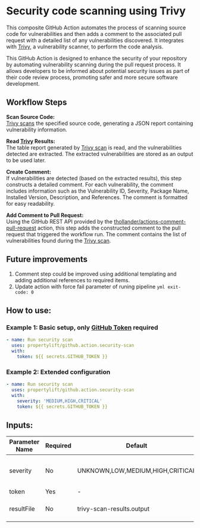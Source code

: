 # Security code scanning using Trivy

This composite GitHub Action automates the process of scanning source code for vulnerabilities and then adds a comment to the associated pull request with a detailed list of any vulnerabilities discovered. It integrates with [Trivy](https://github.com/aquasecurity/trivy), a vulnerability scanner, to perform the code analysis.

This GitHub Action is designed to enhance the security of your repository by automating vulnerability scanning during the pull request process. It allows developers to be informed about potential security issues as part of their code review process, promoting safer and more secure software development.

## Workflow Steps

**Scan Source Code:**<br>
[Trivy scans](https://github.com/aquasecurity/trivy-action) the specified source code, generating a JSON report containing vulnerability information.

**Read [Trivy](https://github.com/aquasecurity/trivy) Results:**<br>
The table report generated by [Trivy scan](https://github.com/aquasecurity/trivy-action) is read, and the vulnerabilities detected are extracted. The extracted vulnerabilities are stored as an output to be used later.

**Create Comment:**<br>
If vulnerabilities are detected (based on the extracted results), this step constructs a detailed comment. For each vulnerability, the comment includes information such as the Vulnerability ID, Severity, Package Name, Installed Version, Description, and References. The comment is formatted for easy readability.

**Add Comment to Pull Request:**<br>
Using the GitHub REST API provided by the [thollander/actions-comment-pull-request](https://github.com/thollander/actions-comment-pull-request) action, this step adds the constructed comment to the pull request that triggered the workflow run. The comment contains the list of vulnerabilities found during the [Trivy scan](https://github.com/aquasecurity/trivy-action).

## Future improvements

1. Comment step could be improved using additional templating and adding additional references to required items.
2. Update action with force fail parameter of runing pipeline ```yml exit-code: 0 ```

## How to use:

### Example 1: Basic setup, only [GitHub Token](https://docs.github.com/en/actions/security-guides/automatic-token-authentication) required

```yml
- name: Run security scan
  uses: propertylift/github.action.security-scan
  with:
    token: ${{ secrets.GITHUB_TOKEN }}
  ```

### Example 2: Extended configuration

```yml
- name: Run security scan
  uses: propertylift/github.action.security-scan
  with:
    severity: 'MEDIUM,HIGH,CRITICAL'
    token: ${{ secrets.GITHUB_TOKEN }}
  ```

## Inputs:

| Parameter Name | Required | Default                          | Description                                                |
| -------------- | -------- | -------------------------------- | ---------------------------------------------------------- |
| severity       | No       | UNKNOWN,LOW,MEDIUM,HIGH,CRITICAL | Severities of vulnerabilities to scanned for and displayed |
| token          | Yes      | -                                | GITHUB_TOKEN                                               |
| resultFile     | No       | trivy-scan-results.output        | File which will contain security scan result               |

